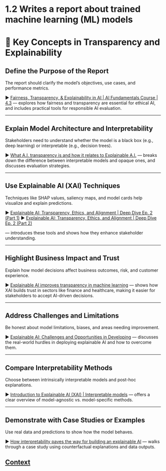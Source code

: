 # 1.2 Writes a report about trained machine learning (ML) models


# 🧠 Key Concepts in Transparency and Explainability

## Define the Purpose of the Report
The report should clarify the model’s objectives, use cases, and performance metrics.  

▶️ [Fairness, Transparency, & Explainability in AI | AI Fundamentals Course | 4.3](https://www.youtube.com/watch?v=1csEUPwmsj8) — explores how fairness and transparency are essential for ethical AI, and includes practical tools for responsible AI evaluation.

---

## Explain Model Architecture and Interpretability
Stakeholders need to understand whether the model is a black box (e.g., deep learning) or interpretable (e.g., decision trees).  

▶️ [What A.I. transparency is and how it relates to Explainable A.I.](https://www.youtube.com/watch?v=1hHMwLxN6EM) — breaks down the difference between interpretable models and opaque ones, and discusses evaluation strategies.

---

## Use Explainable AI (XAI) Techniques
Techniques like SHAP values, saliency maps, and model cards help visualize and explain predictions.  

▶️ [Explainable AI: Transparency, Ethics, and Alignment | Deep Dive Ep. 2 (Part 1)](https://www.youtube.com/watch?v=FGWHozY9MJU&t=2s) 
▶️ [Explainable AI: Transparency, Ethics, and Alignment | Deep Dive Ep. 2 (Part 2)](https://www.youtube.com/watch?v=SE0apCWTcmc)

— introduces these tools and shows how they enhance stakeholder understanding.

---

## Highlight Business Impact and Trust
Explain how model decisions affect business outcomes, risk, and customer experience.  

▶️ [Explainable AI improves transparency in machine learning](https://www.youtube.com/watch?v=bSW7ED-5L3w) — shows how XAI builds trust in sectors like finance and healthcare, making it easier for stakeholders to accept AI-driven decisions.

---

## Address Challenges and Limitations
Be honest about model limitations, biases, and areas needing improvement.  

▶️ [Explainable AI: Challenges and Opportunities in Developing](https://www.youtube.com/watch?v=4uK9jtuB7wA) — discusses the real-world hurdles in deploying explainable AI and how to overcome them.

---

## Compare Interpretability Methods
Choose between intrinsically interpretable models and post-hoc explanations.  

▶️ [Introduction to Explainable AI (XAI) | Interpretable models](https://www.youtube.com/watch?v=EB2X3JBjtMY) — offers a clear overview of model-agnostic vs. model-specific methods.

---

## Demonstrate with Case Studies or Examples
Use real data and predictions to show how the model behaves.  

▶️ [How interpretability paves the way for building an explainable AI](https://www.youtube.com/watch?v=a_99rWTJ7KQ) — walks through a case study using counterfactual explanations and data outputs.

 ## [Context](./../context.md)
